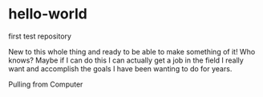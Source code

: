 # hello-world
first test repository

New to this whole thing and ready to be able to make something of it!
Who knows? Maybe if I can do this I can actually get a job in the field I really want and accomplish the goals I have been wanting to do for years.

Pulling from Computer
